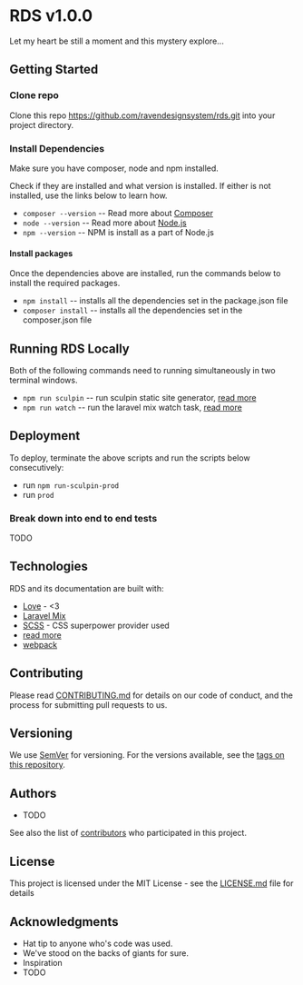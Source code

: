 # RDS v1.0.0

Let my heart be still a moment and this mystery explore...

## Getting Started

### Clone repo

Clone this repo https://github.com/ravendesignsystem/rds.git into your project directory.

### Install Dependencies

Make sure you have composer, node and npm installed.

Check if they are installed and what version is installed. If either is not installed, use the links below to learn how.

* `composer --version` -- Read more about [Composer](https://getcomposer.org)
* `node --version` -- Read more about [Node.js](https://nodejs.org/en/)
* `npm --version` -- NPM is install as a part of Node.js

#### Install packages

Once the dependencies above are installed, run the commands below to install the required packages.

* `npm install` -- installs all the dependencies set in the package.json file
* `composer install` -- installs all the dependencies set in the composer.json file

## Running RDS Locally

Both of the following commands need to running simultaneously in two terminal windows.

- `npm run sculpin` -- run sculpin static site generator, [read more](https://sculpin.io)
- `npm run watch` -- run the laravel mix watch task, [read more](https://laravel-mix.com)

## Deployment

To deploy, terminate the above scripts and run the scripts below consecutively:

- run `npm run-sculpin-prod`
- run `prod`

### Break down into end to end tests

TODO

## Technologies

RDS and its documentation are built with:

- [Love](https://i.redd.it/qh713wbo4r8y.jpg) - <3
- [Laravel Mix](https://laravel-mix.com)
- [SCSS](https://sass-lang.com) - CSS superpower provider used
- [read more](https://sculpin.io)
- [webpack](https://webpack.js.org)

## Contributing

Please read [CONTRIBUTING.md](https://gist.github.com/PurpleBooth/b24679402957c63ec426) for details on our code of conduct, and the process for submitting pull requests to us.

## Versioning

We use [SemVer](http://semver.org/) for versioning. For the versions available, see the [tags on this repository](https://github.com/your/project/tags).

## Authors

- TODO

See also the list of [contributors](https://github.com/your/project/contributors) who participated in this project.

## License

This project is licensed under the MIT License - see the [LICENSE.md](LICENSE.md) file for details

## Acknowledgments

- Hat tip to anyone who's code was used.
- We've stood on the backs of giants for sure.
- Inspiration
- TODO
